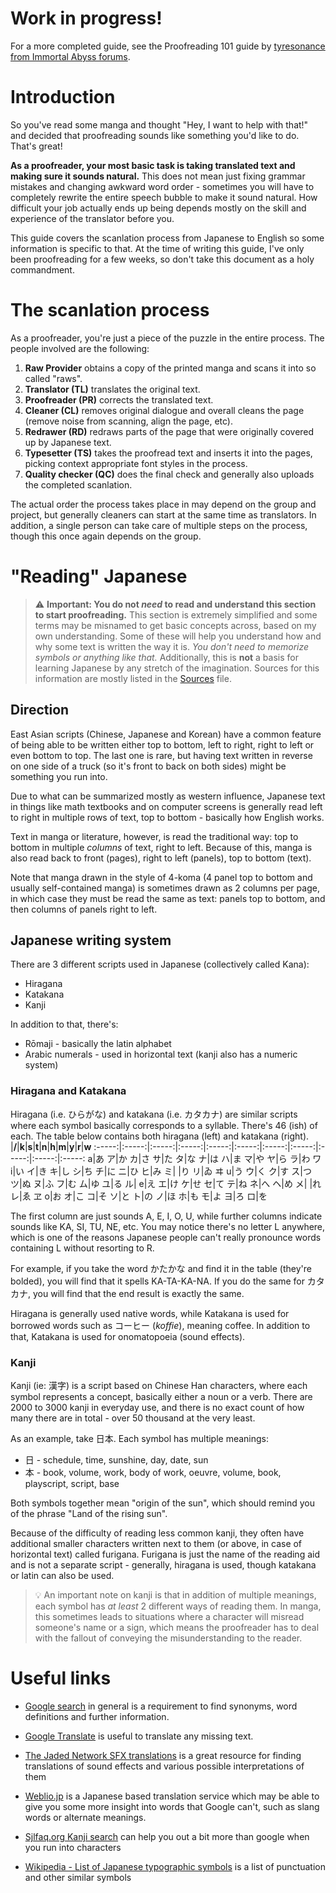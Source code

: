 # Work in progress!

For a more completed guide, see the Proofreading 101 guide by [tyresonance from Immortal Abyss forums](Immortalabyss-Proofreading%20101.md).



# Introduction

So you've read some manga and thought "Hey, I want to help with that!" and decided that proofreading sounds like something you'd like to do. That's great!

**As a proofreader, your most basic task is taking translated text and making sure it sounds natural.** This does not mean just fixing grammar mistakes and changing awkward word order - sometimes you will have to completely rewrite the entire speech bubble to make it sound natural. How difficult your job actually ends up being depends mostly on the skill and experience of the translator before you.

This guide covers the scanlation process from Japanese to English so some information is specific to that. At the time of writing this guide, I've only been proofreading for a few weeks, so don't take this document as a holy commandment.



# The scanlation process

As a proofreader, you're just a piece of the puzzle in the entire process. The people involved are the following:

1. **Raw Provider** obtains a copy of the printed manga and scans it into so called "raws".
2. **Translator (TL)** translates the original text.
3. **Proofreader (PR)** corrects the translated text.
4. **Cleaner (CL)** removes original dialogue and overall cleans the page (remove noise from scanning, align the page, etc).
5. **Redrawer (RD)** redraws parts of the page that were originally covered up by Japanese text.
6. **Typesetter (TS)** takes the proofread text and inserts it into the pages, picking context appropriate font styles in the process.
7. **Quality checker (QC)** does the final check and generally also uploads the completed scanlation.

The actual order the process takes place in may depend on the group and project, but generally cleaners can start at the same time as translators. In addition, a single person can take care of multiple steps on the process, though this once again depends on the group.



# "Reading" Japanese

> ⚠️ **Important: You do not *need* to read and understand this section to start proofreading.** This section is extremely simplified and some terms may be misnamed to get basic concepts across, based on my own understanding. Some of these will help you understand how and why some text is written the way it is. *You don't need to memorize symbols or anything like that.* Additionally, this is **not** a basis for learning Japanese by any stretch of the imagination. Sources for this information are mostly listed in the [Sources](Sources.md) file. 

## Direction

East Asian scripts (Chinese, Japanese and Korean) have a common feature of being able to be written either top to bottom, left to right, right to left or even bottom to top. The last one is rare, but having text written in reverse on one side of a truck (so it's front to back on both sides) might be something you run into.

Due to what can be summarized mostly as western influence, Japanese text in things like math textbooks and on computer screens is generally read left to right in multiple rows of text, top to bottom - basically how English works.

Text in manga or literature, however, is read the traditional way: top to bottom in multiple *columns* of text, right to left. Because of this, manga is also read back to front (pages), right to left (panels), top to bottom (text). 

Note that manga drawn in the style of 4-koma (4 panel top to bottom and usually self-contained manga) is sometimes drawn as 2 columns per page, in which case they must be read the same as text: panels top to bottom, and then columns of panels right to left.

## Japanese writing system

There are 3 different scripts used in Japanese (collectively called Kana):
* Hiragana
* Katakana
* Kanji

In addition to that, there's:
* Rōmaji - basically the latin alphabet
* Arabic numerals - used in horizontal text (kanji also has a numeric system)


### Hiragana and Katakana

Hiragana (i.e. ひらがな) and katakana (i.e. カタカナ) are similar scripts where each symbol basically corresponds to a syllable. There's 46 (ish) of each. The table below contains both hiragana (left) and katakana (right).
 |**/**|**k**|**s**|**t**|**n**|**h**|**m**|**y**|**r**|**w**
:-----:|:-----:|:-----:|:-----:|:-----:|:-----:|:-----:|:-----:|:-----:|:-----:|:-----:
a|あ ア|か カ|さ サ|た タ|な ナ|は ハ|ま マ|や ヤ|ら ラ|わ ワ
i|い イ|き キ|し シ|ち チ|に ニ|ひ ヒ|み ミ| |り リ|ゐ ヰ
u|う ウ|く ク|す ス|つ ツ|ぬ ヌ|ふ フ|む ム|ゆ ユ|る ル| 
e|え エ|け ケ|せ セ|て テ|ね ネ|へ ヘ|め メ| |れ レ|ゑ ヱ
o|お オ|こ コ|そ ソ|と ト|の ノ|ほ ホ|も モ|よ ヨ|ろ ロ|を
   
The first column are just sounds A, E, I, O, U, while further columns indicate sounds like KA, SI, TU, NE, etc. You may notice there's no letter L anywhere, which is one of the reasons Japanese people can't really pronounce words containing L without resorting to R.

For example, if you take the word かたかな and find it in the table (they're bolded), you will find that it spells KA-TA-KA-NA. If you do the same for カタカナ, you will find that the end result is exactly the same.

Hiragana is generally used native words, while Katakana is used for borrowed words such as コーヒー (*koffie*), meaning coffee. In addition to that, Katakana is used for onomatopoeia (sound effects).

### Kanji

Kanji (ie: 漢字) is a script based on Chinese Han characters, where each symbol represents a concept, basically either a noun or a verb. There are 2000 to 3000 kanji in everyday use, and there is no exact count of how many there are in total - over 50 thousand at the very least.

As an example, take 日本. Each symbol has multiple meanings:
* 日 - schedule, time, sunshine, day, date, sun
* 本 - book, volume, work, body of work, oeuvre, volume, book, playscript, script, base 

Both symbols together mean "origin of the sun", which should remind you of the phrase "Land of the rising sun".

Because of the difficulty of reading less common kanji, they often have additional smaller characters written next to them (or above, in case of horizontal text) called furigana. Furigana is just the name of the reading aid and is not a separate script - generally, hiragana is used, though katakana or latin can also be used.

> 💡 An important note on kanji is that in addition of multiple meanings, each symbol has *at least* 2 different ways of reading them. In manga, this sometimes leads to situations where a character will misread someone's name or a sign, which means the proofreader has to deal with the fallout of conveying the misunderstanding to the reader.



# Useful links

* [Google search](https://www.google.com/search?q=define+intention) in general is a requirement to find synonyms, word definitions and further information.

* [Google Translate](https://translate.google.com/#ja/en/) is useful to translate any missing text. 

* [The Jaded Network SFX translations](http://thejadednetwork.com/sfx/search/?keyword=%E3%82%AD%E3%83%83&submitSearch=Search+SFX&x=) is a great resource for finding translations of sound effects and various possible interpretations of them

* [Weblio.jp](https://translate.weblio.jp/) is a Japanese based translation service which may be able to give you some more insight into words that Google can't, such as slang words or alternate meanings.

* [Sjlfaq.org Kanji search](https://kanji.sljfaq.org/) can help you out a bit more than google when you run into characters

* [Wikipedia - List of Japanese typographic symbols](https://en.wikipedia.org/wiki/List_of_Japanese_typographic_symbols) is a list of punctuation and other similar symbols